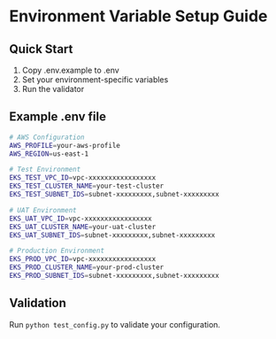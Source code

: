 # Environment Variable Setup Guide

## Quick Start
1. Copy .env.example to .env
2. Set your environment-specific variables
3. Run the validator

## Example .env file
```bash
# AWS Configuration
AWS_PROFILE=your-aws-profile
AWS_REGION=us-east-1

# Test Environment
EKS_TEST_VPC_ID=vpc-xxxxxxxxxxxxxxxxx
EKS_TEST_CLUSTER_NAME=your-test-cluster
EKS_TEST_SUBNET_IDS=subnet-xxxxxxxxx,subnet-xxxxxxxxx

# UAT Environment
EKS_UAT_VPC_ID=vpc-xxxxxxxxxxxxxxxxx
EKS_UAT_CLUSTER_NAME=your-uat-cluster
EKS_UAT_SUBNET_IDS=subnet-xxxxxxxxx,subnet-xxxxxxxxx

# Production Environment
EKS_PROD_VPC_ID=vpc-xxxxxxxxxxxxxxxxx
EKS_PROD_CLUSTER_NAME=your-prod-cluster
EKS_PROD_SUBNET_IDS=subnet-xxxxxxxxx,subnet-xxxxxxxxx
```

## Validation
Run `python test_config.py` to validate your configuration.
